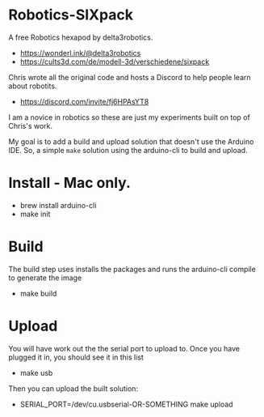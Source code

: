 # Robotics-SIXpack

A free Robotics hexapod by delta3robotics. 

* https://wonderl.ink/@delta3robotics
* https://cults3d.com/de/modell-3d/verschiedene/sixpack

Chris wrote all the original code and hosts a Discord to help people learn about robotits.

* https://discord.com/invite/fj6HPAsYT8

I am a novice in robotics so these are just my experiments built on top of Chris's work.

My goal is to add a build and upload solution that doesn't use the Arduino IDE. So, a 
simple `make` solution using the arduino-cli to build and upload.

# Install - Mac only.

* brew install arduino-cli
* make init

# Build

The build step uses installs the packages and runs the arduino-cli compile to generate the image

* make build

# Upload

You will have work out the the serial port to upload to. Once you have plugged it in, you should see it in this list

* make usb

Then you can upload the built solution:

* SERIAL_PORT=/dev/cu.usbserial-OR-SOMETHING make upload

 




